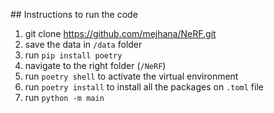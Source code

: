 ## Instructions to run the code

1. git clone https://github.com/mejhana/NeRF.git
1. save the data in `/data` folder
1. run `pip install poetry`
1. navigate to the right folder (`/NeRF`)
1. run `poetry shell` to activate the virtual environment
1. run `poetry install` to install all the packages on `.toml` file
1. run `python -m main`